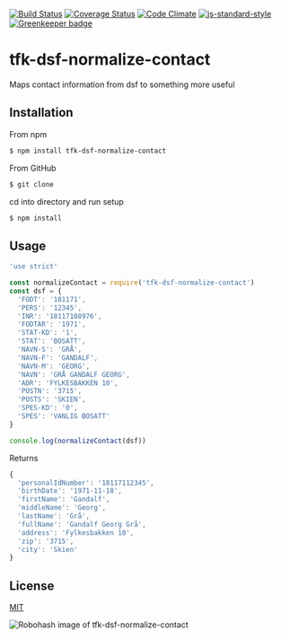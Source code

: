 [![Build Status](https://travis-ci.org/telemark/tfk-dsf-normalize-contact.svg?branch=master)](https://travis-ci.org/telemark/tfk-dsf-normalize-contact)
[![Coverage Status](https://coveralls.io/repos/telemark/tfk-dsf-normalize-contact/badge.svg?branch=master&service=github)](https://coveralls.io/github/telemark/tfk-dsf-normalize-contact?branch=master)
[![Code Climate](https://codeclimate.com/github/telemark/tfk-dsf-normalize-contact/badges/gpa.svg)](https://codeclimate.com/github/telemark/tfk-dsf-normalize-contact)
[![js-standard-style](https://img.shields.io/badge/code%20style-standard-brightgreen.svg?style=flat)](https://github.com/feross/standard)
[![Greenkeeper badge](https://badges.greenkeeper.io/telemark/tfk-dsf-normalize-contact.svg)](https://greenkeeper.io/)

# tfk-dsf-normalize-contact

Maps contact information from dsf to something more useful

## Installation

From npm

```sh
$ npm install tfk-dsf-normalize-contact
```

From GitHub

```sh
$ git clone 
```

cd into directory and run setup

```sh
$ npm install
```

## Usage

```javascript
'use strict'

const normalizeContact = require('tfk-dsf-normalize-contact')
const dsf = {
  'FODT': '181171',
  'PERS': '12345',
  'INR': '18117108976',
  'FODTAR': '1971',
  'STAT-KD': '1',
  'STAT': 'BOSATT',
  'NAVN-S': 'GRÅ',
  'NAVN-F': 'GANDALF',
  'NAVN-M': 'GEORG',
  'NAVN': 'GRÅ GANDALF GEORG',
  'ADR': 'FYLKESBAKKEN 10',
  'POSTN': '3715',
  'POSTS': 'SKIEN',
  'SPES-KD': '0',
  'SPES': 'VANLIG BOSATT'
}

console.log(normalizeContact(dsf))

```

Returns

```javascript
{
  'personalIdNumber': '18117112345',
  'birthDate': '1971-11-18',
  'firstName': 'Gandalf',
  'middleName': 'Georg',
  'lastName': 'Grå',
  'fullName': 'Gandalf Georg Grå',
  'address': 'Fylkesbakken 10',
  'zip': '3715',
  'city': 'Skien'
}
```

## License

[MIT](LICENSE)

![Robohash image of tfk-dsf-normalize-contact](https://robots.kebabstudios.party/tfk-dsf-normalize-contact.png "Robohash image of tfk-dsf-normalize-contact")